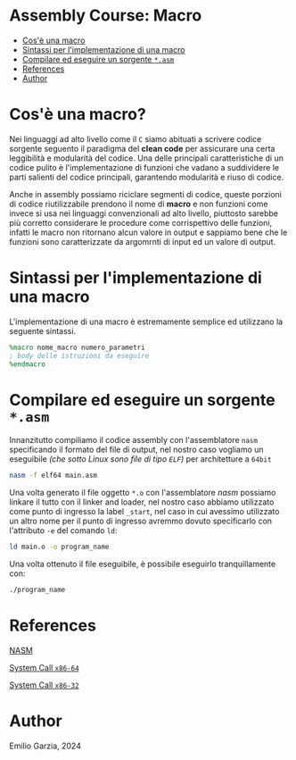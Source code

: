 # Assembly Course: Macro

- [Cos'è una macro](#cosè-una-macro)
- [Sintassi per l'implementazione di una macro](#sintassi-per-limplementazione-di-una-macro)
- [Compilare ed eseguire un sorgente `*.asm`](#compilare-ed-eseguire-un-sorgente-asm)
- [References](#references)
- [Author](#author)

# Cos'è una macro?

Nei linguaggi ad alto livello come il `C` siamo abituati a scrivere codice sorgente seguento il paradigma del **clean code** per assicurare una certa leggibilità e modularità del codice. Una delle principali caratteristiche di un codice pulito è l'implementazione di funzioni che vadano a suddividere le parti salienti del codice principali, garantendo modularità e riuso di codice.

Anche in assembly possiamo riciclare segmenti di codice, queste porzioni di codice riutilizzabile prendono il nome di **macro** e non funzioni come invece si usa nei linguaggi convenzionali ad alto livello, piuttosto sarebbe più corretto considerare le procedure come corrispettivo delle funzioni, infatti le macro non ritornano alcun valore in output e sappiamo bene che le funzioni sono caratterizzate da argomrnti di input ed un valore di output.

# Sintassi per l'implementazione di una macro

L'implementazione di una macro è estremamente semplice ed utilizzano la seguente sintassi.

```nasm
%macro nome_macro numero_parametri
; body delle istruzioni da eseguire
%endmacro
```

# Compilare ed eseguire un sorgente `*.asm`

Innanzitutto compiliamo il codice assembly con l'assemblatore `nasm` specificando il formato del file di output, nel nostro caso vogliamo un eseguibile *(che sotto Linux sono file di tipo `ELF`)* per architetture a `64bit`

```bash
nasm -f elf64 main.asm
```

Una volta generato il file oggetto `*.o` con l'assemblatore *nasm* possiamo linkare il tutto con il linker and loader, nel nostro caso abbiamo utilizzato come punto di ingresso la label `_start`, nel caso in cui avessimo utilizzato un altro nome per il punto di ingresso avremmo dovuto specificarlo con l'attributo `-e` del comando `ld`:

```bash
ld main.o -o program_name
```

Una volta ottenuto il file eseguibile, è possibile eseguirlo tranquillamente con:

```bash
./program_name
```
# References

[NASM](https://www.nasm.us/)

[System Call `x86-64`](https://blog.rchapman.org/posts/Linux_System_Call_Table_for_x86_64/)

[System Call `x86-32`](https://www.tutorialspoint.com/assembly_programming/assembly_system_calls.htm)

# Author

Emilio Garzia, 2024